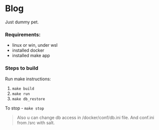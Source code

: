 # Blog

Just dummy pet.

###  Requirements:
* linux or win, under wsl
* installed docker
* installed make app

### Steps to build

Run make instructions:

1. `make build`
2. `make run`
3. `make db_restore`

To stop - `make stop`

> Also u can change db access in /docker/conf/db.ini file. And conf.ini from /src with salt.